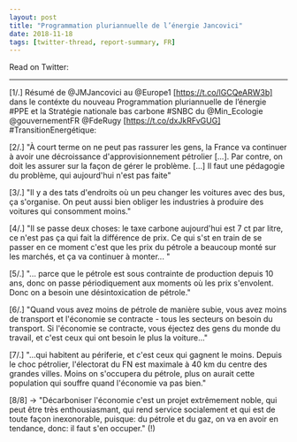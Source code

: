 ```yaml
---
layout: post
title: "Programmation pluriannuelle de l’énergie Jancovici"
date: 2018-11-18
tags: [twitter-thread, report-summary, FR]
---
```


Read on Twitter: <a href="http://bit.ly/2J2jFgr" target="_blank"><i class="fab fa-twitter-square fa-1x" title="twitter-thread"></i></a>

-----

[1/.] Résumé de @JMJancovici au @Europe1 [https://t.co/lGCQeARW3b] dans le contéxte du nouveau Programmation pluriannuelle de l’énergie #PPE et la Stratégie nationale bas carbone #SNBC du @Min_Ecologie @gouvernementFR @FdeRugy [https://t.co/dxJkRFvGUG] #TransitionEnergétique:

[2/.] "À court terme on ne peut pas rassurer les gens, la France va continuer à avoir une décroissance d'approvisionnement pétrolier [...]. Par contre, on doit les assurer sur la façon de gérer le problème. [...] Il faut une pédagogie du problème, qui aujourd'hui n'est pas faite"

[3/.] "Il y a des tats d'endroits où un peu changer les voitures avec des bus, ça s'organise. On peut aussi bien obliger les industries à produire des voitures qui consomment moins."

[4/.] "Il se passe deux choses: le taxe carbone aujourd'hui est 7 ct par litre, ce n'est pas ça qui fait la différence de prix. Ce qui s'st en train de se passer en ce moment c'est que les prix du pétrole a beaucoup monté sur les marchés, et ça va continuer à monter... "

[5/.] "... parce que le pétrole est sous contrainte de production depuis 10 ans, donc on passe périodiquement aux moments où les prix s'envolent. Donc on a besoin une désintoxication de pétrole."

[6/.] "Quand vous avez moins de pétrole de manière subie, vous avez moins de transport et l'économie se contracte - tous les secteurs on besoin du transport. Si l'économie se contracte, vous éjectez des gens du monde du travail, et c'est ceux qui ont besoin le plus la voiture..."

[7/.]  "...qui habitent au périferie, et c'est ceux qui gagnent le moins. Depuis le choc pétrolier, l'électorat du FN est maximale à 40 km du centre des grandes villes. Moins on s'occupera du pétrole, plus on aurait cette population qui souffre quand l'économie va pas bien."

[8/8] -&gt; "Décarboniser l'économie c'est un projet extrêmement noble, qui peut être très enthousiasmant, qui rend service socialement et qui est de toute façon inexonorable, puisque: du pétrole et du gaz, on va en avoir en tendance, donc: il faut s'en occuper." (!)
